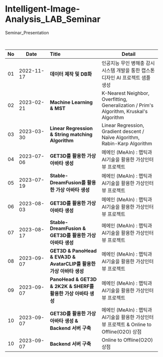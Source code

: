 # Intelligent-Image-Analysis_LAB_Seminar
Seminar_Presentation

<br/>

| No |&nbsp;&nbsp;&nbsp;&nbsp;&nbsp;Date&nbsp;&nbsp;&nbsp;&nbsp;&nbsp;&nbsp;|Title|Detail|
|:--:|----------|:---|---|
| 01 |2022-11-17|**데이터 제작 및 DB화**| 인공지능 무인 병해충 감시 시스템 개발을 통한 캡스톤디자인 AI 프로젝트 샘플 생성 |
| 02 |2023-02-21|**Machine Learning & MST**| K-Nearest Neighbor, Overfitting, Generalization / Prim's Algorithm, Kruskal's Algorithm | 
| 03 |2023-03-30|**Linear Regression & String matching Algorithm**| Linear Regression, Gradient descent / Naïve Algorithm, Rabin-Karp Algorithm |
| 04 |2023-07-06|**GET3D를 활용한 가상 아바타 생성**| 메에인 (MeAIn) : 햅틱과 AI기술을 활용한 가상인터뷰 프로젝트 |
| 05 |2023-07-19|**Stable-DreamFusion를 활용한 가상 아바타 생성**| 메에인 (MeAIn) : 햅틱과 AI기술을 활용한 가상인터뷰 프로젝트 |
| 06 |2023-08-03|**GET3D를 활용한 가상 아바타 생성**| 메에인 (MeAIn) : 햅틱과 AI기술을 활용한 가상인터뷰 프로젝트 |
| 07 |2023-08-17|**Stable-DreamFusion & GET3D를 활용한 가상 아바타 생성**| 메에인 (MeAIn) : 햅틱과 AI기술을 활용한 가상인터뷰 프로젝트 |
| 08 |2023-09-07|**GET3D & PanoHead & EVA3D & AvatarCLIP를 활용한 가상 아바타 생성**| 메에인 (MeAIn) : 햅틱과 AI기술을 활용한 가상인터뷰 프로젝트 |
| 09 |2023-09-07|**PanoHead & GET3D & 2K2K & SHERF를 활용한 가상 아바타 생성**| 메에인 (MeAIn) : 햅틱과 AI기술을 활용한 가상인터뷰 프로젝트 |
| 10 |2023-09-07|**GET3D를 활용한 가상 아바타 생성 & Backend 서버 구축**| 메에인 (MeAIn) : 햅틱과 AI기술을 활용한 가상인터뷰 프로젝트 & Online to Offline(O2O) 상점 |
| 10 |2023-09-07|**Backend 서버 구축**| Online to Offline(O2O) 상점 |
